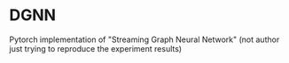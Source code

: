 # DGNN
Pytorch implementation of "Streaming Graph Neural Network" (not author just trying to reproduce the experiment results)
